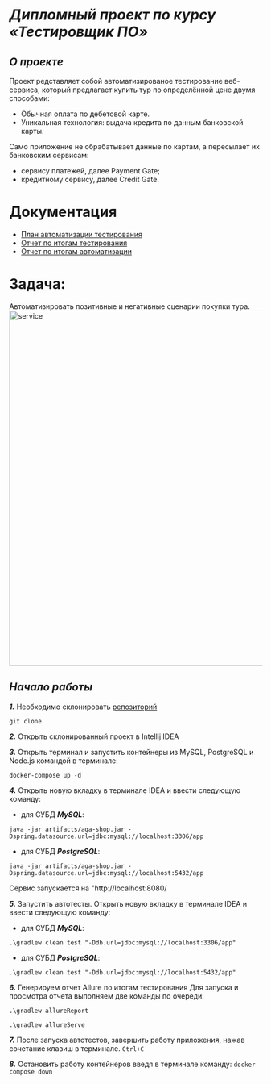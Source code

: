 # ***Дипломный проект по курсу «Тестировщик ПО»***

## ***О проекте***
Проект редставляет собой автоматизированое тестирование веб-сервиса, который предлагает купить тур по определённой цене двумя способами:

 - Обычная оплата по дебетовой карте.
 - Уникальная технология: выдача кредита по данным банковской карты.

Само приложение не обрабатывает данные по картам, а пересылает их банковским сервисам:

 - сервису платежей, далее Payment Gate;
 - кредитному сервису, далее Credit Gate.

# Документация
- [План автоматизации тестирования](https://github.com/ElenaObed/QADiplom/blob/main/documentation/Plan.md)
- [Отчет по итогам тестирования](https://github.com/ElenaObed/QADiplom/blob/main/documentation/Report.md)
- [Отчет по итогам автоматизации](https://github.com/ElenaObed/QADiplom/blob/main/documentation/Summary.md)

# Задача:
Автоматизировать позитивные и негативные сценарии покупки тура.
<img width="705" alt="service" src="https://github.com/ElenaObed/QADiplom/assets/130370912/708af60e-ef3f-47e8-bbed-9d3ced221e1a">

## ***Начало работы***
***1.*** Необходимо склонировать [репозиторий](https://github.com/ElenaObed/QADiplom)
```
git clone
```
***2.*** Открыть склонированный проект в Intellij IDEA

***3.*** Открыть терминал и запустить контейнеры из MySQL, PostgreSQL и Node.js командой в терминале:
```
docker-compose up -d
```
***4.*** Открыть новую вкладку в терминале IDEA и ввести следующую команду:

- для СУБД ***MySQL***:

```
java -jar artifacts/aqa-shop.jar -Dspring.datasource.url=jdbc:mysql://localhost:3306/app
```
- для СУБД ***PostgreSQL***:
```
java -jar artifacts/aqa-shop.jar -Dspring.datasource.url=jdbc:mysql://localhost:5432/app
```
Сервис запускается на "http://localhost:8080/

***5.*** Запустить автотесты. Открыть новую вкладку в терминале IDEA и ввести следующую команду:
- для СУБД ***MySQL***:

```
.\gradlew clean test "-Ddb.url=jdbc:mysql://localhost:3306/app"
```

- для СУБД ***PostgreSQL***:

```
.\gradlew clean test "-Ddb.url=jdbc:mysql://localhost:5432/app"
```
***6.*** Генерируем отчет Allure по итогам тестирования
Для запуска и просмотра отчета выполняем две команды по очереди:
```
.\gradlew allureReport
```
```
.\gradlew allureServe
```
***7.*** После запуска автотестов, завершить работу приложения, нажав сочетание клавиш в терминале.
        ```
    Ctrl+C
    ```

***8.*** Остановить работу контейнеров введя в терминале команду:
        ```
    docker-compose down
    ```
